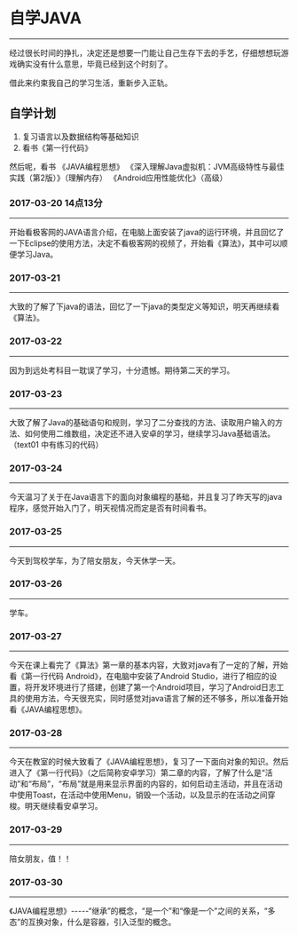 # 自学JAVA #

----------
经过很长时间的挣扎，决定还是想要一门能让自己生存下去的手艺，仔细想想玩游戏确实没有什么意思，毕竟已经到这个时刻了。

借此来约束我自己的学习生活，重新步入正轨。


## 自学计划 ##
1. 复习语言以及数据结构等基础知识
2. 看书《第一行代码》


然后呢，看书
《JAVA编程思想》
《深入理解Java虚拟机：JVM高级特性与最佳实践（第2版）》（理解内存）
《Android应用性能优化》（高级）


### 2017-03-20 14点13分
---
开始看极客网的JAVA语言介绍，在电脑上面安装了java的运行环境，并且回忆了一下Eclipse的使用方法，决定不看极客网的视频了，开始看《算法》，其中可以顺便学习Java。       

### 2017-03-21            
---
大致的了解了下java的语法，回忆了一下java的类型定义等知识，明天再继续看《算法》。     

### 2017-03-22
---
因为到远处考科目一耽误了学习，十分遗憾。期待第二天的学习。

### 2017-03-23
---
大致了解了Java的基础语句和规则，学习了二分查找的方法、读取用户输入的方法、如何使用二维数组，决定还不进入安卓的学习，继续学习Java基础语法。（text01 中有练习的代码）

### 2017-03-24
---
今天温习了关于在Java语言下的面向对象编程的基础，并且复习了昨天写的java程序，感觉开始入门了，明天视情况而定是否有时间看书。

### 2017-03-25
---
今天到驾校学车，为了陪女朋友，今天休学一天。

### 2017-03-26
---
学车。

### 2017-03-27
---
今天在课上看完了《算法》第一章的基本内容，大致对java有了一定的了解，开始看《第一行代码 Android》，在电脑中安装了Android Studio，进行了相应的设置，将开发环境进行了搭建，创建了第一个Android项目，学习了Android日志工具的使用方法，今天很充实，同时感觉对java语言了解的还不够多，所以准备开始看《JAVA编程思想》。

### 2017-03-28
---
今天在教室的时候大致看了《JAVA编程思想》，复习了一下面向对象的知识。然后进入了《第一行代码》（之后简称安卓学习）第二章的内容，了解了什么是“活动”和“布局”，“布局”就是用来显示界面的内容的，如何启动主活动，并且在活动中使用Toast，在活动中使用Menu，销毁一个活动，以及显示的在活动之间穿梭。明天继续看安卓学习。

### 2017-03-29
---
陪女朋友，值！！

### 2017-03-30
---
《JAVA编程思想》-----“继承”的概念，“是一个”和“像是一个”之间的关系，“多态”的互换对象，什么是容器，引入泛型的概念。
